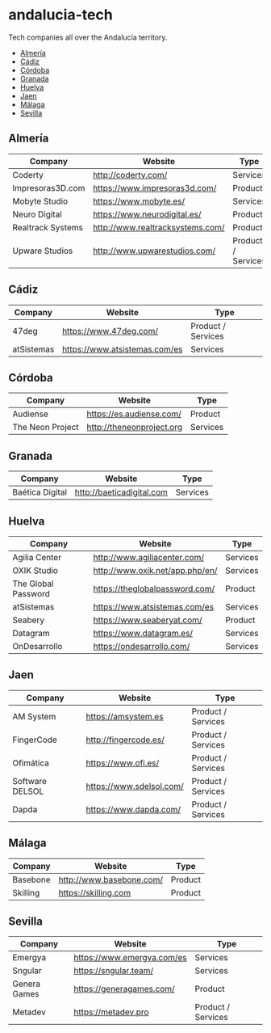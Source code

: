 # andalucia-tech
Tech companies all over the Andalucía territory.

- [Almería](#almeria)
- [Cádiz](#cadiz)
- [Córdoba](#cordoba)
- [Granada](#granada)
- [Huelva](#huelva)
- [Jaen](#jaen)
- [Málaga](#malaga)
- [Sevilla](#sevilla)

<a id="almeria"></a>
## Almería

Company | Website | Type
-- | -- | --
Coderty | http://coderty.com/ | Services
Impresoras3D.com | https://www.impresoras3d.com/ | Product
Mobyte Studio | https://www.mobyte.es/ | Services
Neuro Digital | https://www.neurodigital.es/ | Product
Realtrack Systems | http://www.realtracksystems.com/ | Product
Upware Studios | http://www.upwarestudios.com/ | Product / Services

<a id="cadiz"></a>
## Cádiz

Company | Website | Type
-- | -- | --
47deg | https://www.47deg.com/ | Product / Services
atSistemas | https://www.atsistemas.com/es | Services

<a id="cordoba"></a>
## Córdoba

Company | Website | Type
-- | -- | --
Audiense | https://es.audiense.com/ | Product
The Neon Project | http://theneonproject.org | Services

<a id="granada"></a>
## Granada

Company | Website | Type
-- | -- | --
Baética Digital | http://baeticadigital.com | Services

<a id="huelva"></a>
## Huelva

Company | Website | Type
-- | -- | --
Agilia Center | http://www.agiliacenter.com/ | Services
OXIK Studio | http://www.oxik.net/app.php/en/ | Services
The Global Password | https://theglobalpassword.com/ | Product
atSistemas | https://www.atsistemas.com/es | Services
Seabery | https://www.seaberyat.com/ | Product
Datagram | https://www.datagram.es/ | Services
OnDesarrollo | https://ondesarrollo.com/ | Services

<a id="jaen"></a>
## Jaen

Company | Website | Type
-- | -- | --
AM System | https://amsystem.es | Product / Services
FingerCode | http://fingercode.es/ | Product / Services
Ofimática | https://www.ofi.es/ | Product / Services
Software DELSOL | https://www.sdelsol.com/ | Product / Services
Dapda | https://www.dapda.com/ | Product / Services


<a id="malaga"></a>
## Málaga

Company | Website | Type
-- | -- | --
Basebone | http://www.basebone.com/ | Product
Skilling | https://skilling.com | Product

<a id="sevilla"></a>
## Sevilla

Company | Website | Type
-- | -- | --
Emergya | https://www.emergya.com/es | Services
Sngular | https://sngular.team/ | Services
Genera Games | https://generagames.com/ | Product
Metadev | https://metadev.pro | Product / Services

